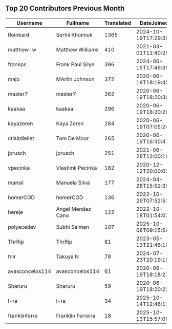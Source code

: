 ## Top 20 Contributors Previous Month ##
|Username|Fullname|Translated|DateJoined|Language|
|--------|--------|----------|----------|-------|
|Reinkard|Serhii Khomiuk|1365|2024-10-19T17:29:39.|uk|
|matthew-w|Matthew Williams|410|2021-03-01T11:40:28.|en_AU|
|frankps|Frank Paul Silye|396|2024-06-15T17:49:35.|nb_NO|
|majo|MArtin Johnson|372|2020-06-19T18:19:45Z|sv|
|master7|master7|362|2020-06-19T18:20:39.|pl|
|kaakaa|kaakaa|296|2020-06-19T18:20:26Z|ja|
|kayazeren|Kaya Zeren|284|2020-06-19T07:05:24Z|tr|
|ctlaltdieliet|Tom De Moor|265|2020-06-19T16:30:47Z|nl|
|jprusch|jprusch|251|2021-06-28T12:00:18.|de|
|vpecinka|Vlastimil Pecinka|182|2020-12-12T20:00:02.|cs|
|mansil|Manuela Silva|177|2024-04-28T15:52:39.|pt|
|homerCOD|homerCOD|136|2022-10-29T07:52:53.|sr|
|hereje|Angel Mendez Cano|122|2022-10-18T01:54:03.|es|
|polyacedev|Subhi Salman|107|2025-10-08T09:15:56.|ar|
|ThrRip|ThrRip|81|2023-05-13T21:46:16.|zh_Hans|
|tnir|Takuya N|78|2024-07-23T20:19:19.|ja|
|avasconcelos114|avasconcelos114|61|2020-06-19T18:18:27Z|ko|
|Sharuru|Sharuru|59|2020-06-19T18:20:22.|zh_Hans|
|l-ra|l-ra|34|2025-10-14T12:46:11.|cs|
|franklinferre|Franklin Ferreira|18|2025-10-13T15:57:08.|pt_BR|
